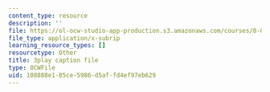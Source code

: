 ```yaml
---
content_type: resource
description: ''
file: https://ol-ocw-studio-app-production.s3.amazonaws.com/courses/8-01sc-classical-mechanics-fall-2016/108888e185ce5986d5affd4ef97eb629_IV9NhNIrrDw.srt
file_type: application/x-subrip
learning_resource_types: []
resourcetype: Other
title: 3play caption file
type: OCWFile
uid: 108888e1-85ce-5986-d5af-fd4ef97eb629
---
```

